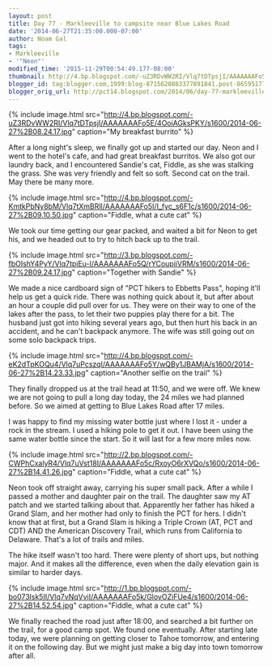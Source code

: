 ```yaml
---
layout: post
title: Day 77 - Markleeville to campsite near Blue Lakes Road
date: '2014-06-27T21:35:00.000-07:00'
author: Noam Gal
tags:
- Markleeville
- '"Neon"'
modified_time: '2015-11-29T00:54:49.177-08:00'
thumbnail: http://4.bp.blogspot.com/-uZ3RDvWW2RI/Vlq7tDTpsjI/AAAAAAAFo5E/4OoiAGksPKY/s72-c/2014-06-27%2B08.24.17.jpg
blogger_id: tag:blogger.com,1999:blog-8715620883377891841.post-8659517758620667419
blogger_orig_url: http://pct14.blogspot.com/2014/06/day-77-markleeville-to-campsite-near.html
---
```

{% include image.html src="http://4.bp.blogspot.com/-uZ3RDvWW2RI/Vlq7tDTpsjI/AAAAAAAFo5E/4OoiAGksPKY/s1600/2014-06-27%2B08.24.17.jpg" caption="My breakfast burrito" %}

After a long night's sleep, we finally got up and started our day. Neon and I went to the hotel's cafe, and had great breakfast burritos. We also got our laundry back, and I encountered Sandie's cat, Fiddle, as she was stalking the grass. She was very friendly and felt so soft. Second cat on the trail. May there be many more.

{% include image.html src="http://4.bp.blogspot.com/-KmtkPbNy8bM/Vlq7tXmBRlI/AAAAAAAFo5I/I_fyc_s6F1c/s1600/2014-06-27%2B09.10.50.jpg" caption="Fiddle, what a cute cat" %}

We took our time getting our gear packed, and waited a bit for Neon to get his, and we headed out to try to hitch back up to the trail.

{% include image.html src="http://3.bp.blogspot.com/-fbOIshY4PyY/Vlq7tpiEu-I/AAAAAAAFo5Q/rYCoupiiVRM/s1600/2014-06-27%2B09.24.17.jpg" caption="Together with Sandie" %}

We made a nice cardboard sign of "PCT hikers to Ebbetts Pass", hoping it'll help us get a quick ride. There was nothing quick about it, but after about an hour a couple did pull over for us. They were on their way to one of the lakes after the pass, to let their two puppies play there for a bit. The husband just got into hiking several years ago, but then hurt his back in an accident, and he can't backpack anymore. The wife was still going out on some solo backpack trips.

{% include image.html src="http://4.bp.blogspot.com/-eK2dTpKOQu4/Vlq7uPcszqI/AAAAAAAFo5Y/wQBy1JBAMjA/s1600/2014-06-27%2B14.23.33.jpg" caption="Another selfie on the trail" %}

They finally dropped us at the trail head at 11:50, and we were off. We knew we are not going to pull a long day today, the 24 miles we had planned before. So we aimed at getting to Blue Lakes Road after 17 miles.

I was happy to find my missing water bottle just where I lost it - under a rock in the stream. I used a hiking pole to get it out. I have been using the same water bottle since the start. So it will last for a few more miles now.

{% include image.html src="http://2.bp.blogspot.com/-CWPhCxalyR4/Vlq7uVst18I/AAAAAAAFo5c/RxoyO6rXVQo/s1600/2014-06-27%2B14.41.26.jpg" caption="Fiddle, what a cute cat" %}

Neon took off straight away, carrying his super small pack. After a while I passed a mother and daughter pair on the trail. The daughter saw my AT patch and we started talking about that. Apparently her father has hiked a Grand Slam, and her mother had only to finish the PCT for hers. I didn't know that at first, but a Grand Slam is hiking a Triple Crown (AT, PCT and CDT) AND the American Discovery Trail, which runs from California to Delaware. That's a lot of trails and miles.

The hike itself wasn't too hard. There were plenty of short ups, but nothing major. And it makes all the difference, even when the daily elevation gain is similar to harder days.

{% include image.html src="http://1.bp.blogspot.com/-bo073lsk5II/Vlq7vNqVviI/AAAAAAAFo5k/GlovOZjFUe4/s1600/2014-06-27%2B14.52.54.jpg" caption="Fiddle, what a cute cat" %}

We finally reached the road just after 18:00, and searched a bit further on the trail, for a good camp spot. We found one eventually. After starting late today, we were planning on getting closer to Tahoe tomorrow, and entering it on the following day. But we might just make a big day into town tomorrow after all.
